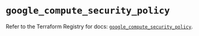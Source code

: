 # `google_compute_security_policy`

Refer to the Terraform Registry for docs: [`google_compute_security_policy`](https://registry.terraform.io/providers/hashicorp/google/6.11.2/docs/resources/compute_security_policy).
